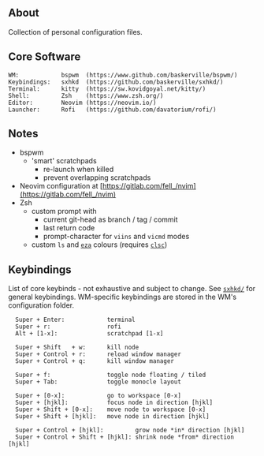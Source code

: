 ## About
Collection of personal configuration files.

## Core Software
```
WM:            bspwm  (https://www.github.com/baskerville/bspwm/)
Keybindings:   sxhkd  (https://github.com/baskerville/sxhkd/)
Terminal:      kitty  (https://sw.kovidgoyal.net/kitty/)
Shell:         Zsh    (https://www.zsh.org/)
Editor:        Neovim (https://neovim.io/)
Launcher:      Rofi   (https://github.com/davatorium/rofi/)
```

## Notes
* bspwm
    * 'smart' scratchpads
        * re-launch when killed
        * prevent overlapping scratchpads
* Neovim configuration at
  [https://gitlab.com/fell_/nvim](https://gitlab.com/fell_/nvim)
* Zsh
    * custom prompt with
        * current git-head as branch / tag / commit
        * last return code
        * prompt-character for `viins` and `vicmd` modes
    * custom `ls` and [`eza`](https://github.com/eza-community/) colours
      (requires [`clsc`](https://gitlab.com/fell_/clsc/))

## Keybindings
List of core keybinds - not exhaustive and subject to change. See
[`sxhkd/`](source/.config/sxhkd/) for general keybindings. WM-specific
keybindings are stored in the WM's configuration folder.

```
  Super + Enter:            terminal
  Super + r:                rofi
  Alt + [1-x]:              scratchpad [1-x]

  Super + Shift   + w:      kill node
  Super + Control + r:      reload window manager
  Super + Control + q:      kill window manager

  Super + f:                toggle node floating / tiled
  Super + Tab:              toggle monocle layout

  Super + [0-x]:            go to workspace [0-x]
  Super + [hjkl]:           focus node in direction [hjkl]
  Super + Shift + [0-x]:    move node to workspace [0-x]
  Super + Shift + [hjkl]:   move node in direction [hjkl]

  Super + Control + [hjkl]:         grow node *in* direction [hjkl]
  Super + Control + Shift + [hjkl]: shrink node *from* direction [hjkl]
```
